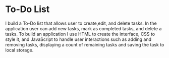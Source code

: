 # To-Do List

I build a To-Do list that allows user to create,edit, and delete tasks.
In the application user can add new tasks, mark as completed tasks, and delete a tasks.
To build an application I use HTML to create the interface, CSS to style it, and JavaScript to handle user interactions such as adding and removing tasks, displaying a count of remaining tasks and saving the task to local storage.
